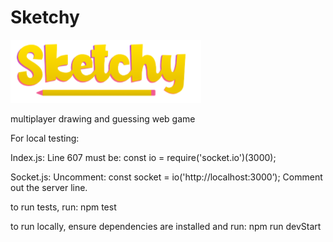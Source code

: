 # Sketchy

![logo](img/logo.png)

multiplayer drawing and guessing web game

For local testing:

Index.js:
Line 607 must be: const io = require('socket.io')(3000);

Socket.js:
Uncomment: const socket = io('http://localhost:3000’);
Comment out the server line.

to run tests, run:
npm test

to run locally, ensure dependencies are installed and run:
npm run devStart
